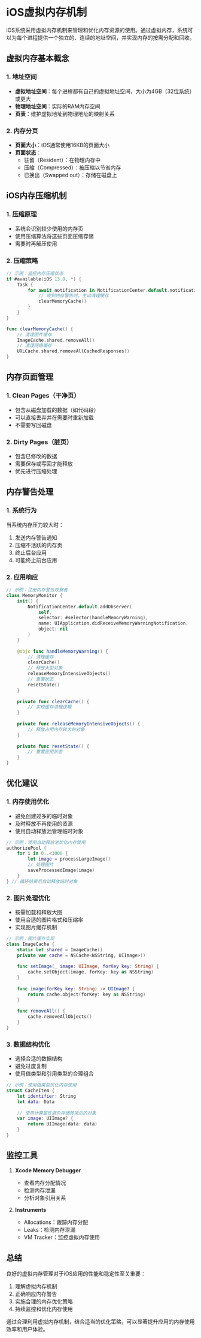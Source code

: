 # iOS虚拟内存机制

iOS系统采用虚拟内存机制来管理和优化内存资源的使用。通过虚拟内存，系统可以为每个进程提供一个独立的、连续的地址空间，并实现内存的按需分配和回收。

## 虚拟内存基本概念

### 1. 地址空间

- **虚拟地址空间**：每个进程都有自己的虚拟地址空间，大小为4GB（32位系统）或更大
- **物理地址空间**：实际的RAM内存空间
- **页表**：维护虚拟地址到物理地址的映射关系

### 2. 内存分页

- **页面大小**：iOS通常使用16KB的页面大小
- **页面状态**：
  - 驻留（Resident）：在物理内存中
  - 压缩（Compressed）：被压缩以节省内存
  - 已换出（Swapped out）：存储在磁盘上

## iOS内存压缩机制

### 1. 压缩原理

- 系统会识别较少使用的内存页
- 使用压缩算法将这些页面压缩存储
- 需要时再解压使用

### 2. 压缩策略

```swift
// 示例：监控内存压缩状态
if #available(iOS 13.0, *) {
    Task {
        for await notification in NotificationCenter.default.notifications(named: ProcessInfo.processInfo.memoryWarningNotification) {
            // 收到内存警告时，主动清理缓存
            clearMemoryCache()
        }
    }
}

func clearMemoryCache() {
    // 清理图片缓存
    ImageCache.shared.removeAll()
    // 清理网络缓存
    URLCache.shared.removeAllCachedResponses()
}
```

## 内存页面管理

### 1. Clean Pages（干净页）

- 包含从磁盘加载的数据（如代码段）
- 可以直接丢弃并在需要时重新加载
- 不需要写回磁盘

### 2. Dirty Pages（脏页）

- 包含已修改的数据
- 需要保存或写回才能释放
- 优先进行压缩处理

## 内存警告处理

### 1. 系统行为

当系统内存压力较大时：

1. 发送内存警告通知
2. 压缩不活跃的内存页
3. 终止后台应用
4. 可能终止前台应用

### 2. 应用响应

```swift
// 示例：注册内存警告观察者
class MemoryMonitor {
    init() {
        NotificationCenter.default.addObserver(
            self,
            selector: #selector(handleMemoryWarning),
            name: UIApplication.didReceiveMemoryWarningNotification,
            object: nil
        )
    }
    
    @objc func handleMemoryWarning() {
        // 清理缓存
        clearCache()
        // 释放大型对象
        releaseMemoryIntensiveObjects()
        // 重置状态
        resetState()
    }
    
    private func clearCache() {
        // 实现缓存清理逻辑
    }
    
    private func releaseMemoryIntensiveObjects() {
        // 释放占用内存较大的对象
    }
    
    private func resetState() {
        // 重置应用状态
    }
}
```

## 优化建议

### 1. 内存使用优化

- 避免创建过多的临时对象
- 及时释放不再使用的资源
- 使用自动释放池管理临时对象

```swift
// 示例：使用自动释放池优化内存使用
authorizePool { 
    for i in 0..<1000 {
        let image = processLargeImage()
        // 处理图片
        saveProcessedImage(image)
    }
} // 循环结束后自动释放临时对象
```

### 2. 图片处理优化

- 按需加载和释放大图
- 使用合适的图片格式和压缩率
- 实现图片缓存机制

```swift
// 示例：图片缓存实现
class ImageCache {
    static let shared = ImageCache()
    private var cache = NSCache<NSString, UIImage>()
    
    func setImage(_ image: UIImage, forKey key: String) {
        cache.setObject(image, forKey: key as NSString)
    }
    
    func image(forKey key: String) -> UIImage? {
        return cache.object(forKey: key as NSString)
    }
    
    func removeAll() {
        cache.removeAllObjects()
    }
}
```

### 3. 数据结构优化

- 选择合适的数据结构
- 避免过度复制
- 使用值类型和引用类型的合理组合

```swift
// 示例：使用值类型优化内存使用
struct CacheItem {
    let identifier: String
    let data: Data
    
    // 使用计算属性避免存储转换后的对象
    var image: UIImage? {
        return UIImage(data: data)
    }
}
```

## 监控工具

1. **Xcode Memory Debugger**
   - 查看内存分配情况
   - 检测内存泄漏
   - 分析对象引用关系

2. **Instruments**
   - Allocations：跟踪内存分配
   - Leaks：检测内存泄漏
   - VM Tracker：监控虚拟内存使用

## 总结

良好的虚拟内存管理对于iOS应用的性能和稳定性至关重要：

1. 理解虚拟内存机制
2. 正确响应内存警告
3. 实施合理的内存优化策略
4. 持续监控和优化内存使用

通过合理利用虚拟内存机制，结合适当的优化策略，可以显著提升应用的内存使用效率和用户体验。